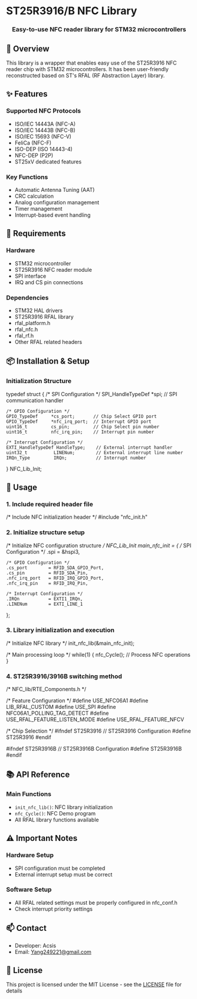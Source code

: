 # ST25R3916/B NFC Library

<div align="center">
  <h3>Easy-to-use NFC reader library for STM32 microcontrollers</h3>
</div>

## 📝 Overview
This library is a wrapper that enables easy use of the ST25R3916 NFC reader chip with STM32 microcontrollers. It has been user-friendly reconstructed based on ST's RFAL (RF Abstraction Layer) library.

## ✨ Features

### Supported NFC Protocols
- ISO/IEC 14443A (NFC-A)
- ISO/IEC 14443B (NFC-B)
- ISO/IEC 15693 (NFC-V)
- FeliCa (NFC-F)
- ISO-DEP (ISO 14443-4)
- NFC-DEP (P2P)
- ST25xV dedicated features

### Key Functions
- Automatic Antenna Tuning (AAT)
- CRC calculation
- Analog configuration management
- Timer management
- Interrupt-based event handling

## 🔧 Requirements

### Hardware
- STM32 microcontroller
- ST25R3916 NFC reader module
- SPI interface
- IRQ and CS pin connections

### Dependencies
- STM32 HAL drivers
- ST25R3916 RFAL library
- rfal_platform.h
- rfal_nfc.h
- rfal_rf.h
- Other RFAL related headers

## 📦 Installation & Setup

### Initialization Structure
typedef struct { /* SPI Configuration */ 
    SPI_HandleTypeDef *spi;          // SPI communication handler

    /* GPIO Configuration */
    GPIO_TypeDef     *cs_port;       // Chip Select GPIO port
    GPIO_TypeDef     *nfc_irq_port;  // Interrupt GPIO port
    uint16_t         cs_pin;         // Chip Select pin number
    uint16_t         nfc_irq_pin;    // Interrupt pin number

    /* Interrupt Configuration */
    EXTI_HandleTypeDef HandleType;    // External interrupt handler
    uint32_t          LINENum;        // External interrupt line number
    IRQn_Type         IRQn;           // Interrupt number
} NFC_Lib_Init;
## 🚀 Usage

### 1. Include required header file

/* Include NFC initialization header */
#include "nfc_init.h"

### 2. Initialize structure setup

/* Initialize NFC configuration structure */
NFC_Lib_Init main_nfc_init = {
    /* SPI Configuration */
    .spi            = &hspi3,
    
    /* GPIO Configuration */
    .cs_port        = RFID_SDA_GPIO_Port,
    .cs_pin         = RFID_SDA_Pin,
    .nfc_irq_port   = RFID_IRQ_GPIO_Port,
    .nfc_irq_pin    = RFID_IRQ_Pin,
    
    /* Interrupt Configuration */
    .IRQn           = EXTI1_IRQn,
    .LINENum        = EXTI_LINE_1
};
### 3. Library initialization and execution

/* Initialize NFC library */
init_nfc_lib(&main_nfc_init);

/* Main processing loop */
while(1) {
    nfc_Cycle();    // Process NFC operations
}

### 4. ST25R3916/3916B switching method

/* NFC_lib/RTE_Components.h */

/* Feature Configuration */
#define USE_NFC06A1
#define LIB_RFAL_CUSTOM
#define USE_SPI
#define NFC06A1_POLLING_TAG_DETECT
#define USE_RFAL_FEATURE_LISTEN_MODE
#define USE_RFAL_FEATURE_NFCV

/* Chip Selection */
#ifndef ST25R3916      // ST25R3916 Configuration
    #define ST25R3916
#endif

#ifndef ST25R3916B     // ST25R3916B Configuration
    #define ST25R3916B
#endif

## 📚 API Reference

### Main Functions
- `init_nfc_lib()`: NFC library initialization
- `nfc_Cycle()`: NFC Demo program
- All RFAL library functions available

## ⚠️ Important Notes

### Hardware Setup
- SPI configuration must be completed
- External interrupt setup must be correct

### Software Setup
- All RFAL related settings must be properly configured in nfc_conf.h
- Check interrupt priority settings

## 📫 Contact

- Developer: Acsis
- Email: Yang249221@gmail.com

## 📄 License

This project is licensed under the MIT License - see the [LICENSE](LICENSE) file for details
